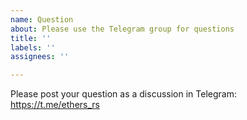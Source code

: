 ```yaml
---
name: Question
about: Please use the Telegram group for questions
title: ''
labels: ''
assignees: ''

---
```


Please post your question as a discussion in Telegram: https://t.me/ethers_rs
